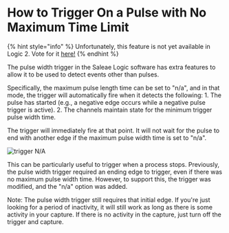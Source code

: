 # How to Trigger On a Pulse with No Maximum Time Limit

{% hint style="info" %}
Unfortunately, this feature is not yet available in Logic 2. Vote for it [here!](https://ideas.saleae.com/b/feature-requests/trigg-on-signal-state-low-high-after-x-time/)
{% endhint %}

The pulse width trigger in the Saleae Logic software has extra features to allow it to be used to detect events other than pulses.

Specifically, the maximum pulse length time can be set to "n/a", and in that mode, the trigger will automatically fire when it detects the following: 1. The pulse has started (e.g., a negative edge occurs while a negative pulse trigger is active). 2. The channels maintain state for the minimum trigger pulse width time.

The trigger will immediately fire at that point. It will not wait for the pulse to end with another edge if the maximum pulse width time is set to "n/a".

![trigger N/A](https://trello-attachments.s3.amazonaws.com/563a6176b13bdba98c89bfa0/153x117/6a134b80d59d0463e9dd8c0864077262/trigger\_na.png)

This can be particularly useful to trigger when a process stops. Previously, the pulse width trigger required an ending edge to trigger, even if there was no maximum pulse width time. However, to support this, the trigger was modified, and the "n/a" option was added.

Note: The pulse width trigger still requires that initial edge. If you're just looking for a period of inactivity, it will still work as long as there is some activity in your capture. If there is no activity in the capture, just turn off the trigger and capture.
